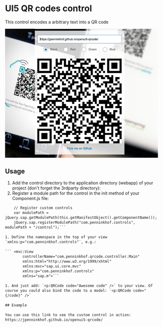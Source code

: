 # UI5 QR codes control

This control encodes a arbitrary text into a QR code

![Screenshot of QR code control](demo/images/screenshot.png)

## Usage

1. Add the control directory to the application directory (webapp) of your project (don't forget the 3rdparty directory):
1. Register a module path for the control in the init method of your Component.js file:

```
    // Register custom controls
    var modulePath = jQuery.sap.getModulePath(this.getManifestObject().getComponentName());
    jQuery.sap.registerModulePath("com.penninkhof.controls", modulePath + "/control");```

1. Define the namespace in the top of your view `xmlns:p="com.penninkhof.controls"`, e.g.:

``` <mvc:View
	    controllerName="com.penninkhof.qrcode.controller.Main"
	    xmlns:html="http://www.w3.org/1999/xhtml"
	    xmlns:mvc="sap.ui.core.mvc"
	    xmlns:p="com.penninkhof.controls"
	    xmlns="sap.m">```

1. And just add: `<p:QRCode code="Awesome code" />` to your view. Of course you could also bind the code to a model: `<p:QRCode code="{/code}" />`

## Example

You can use this link to see the custom control in action: https://jpenninkhof.github.io/openui5-qrcode/
